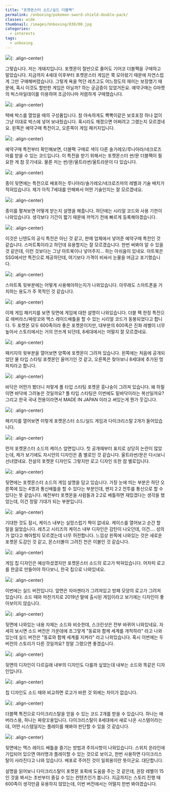 ```yaml
---
title: "포켓몬스터 소드/실드 더블팩"
permalink: /unboxing/pokemon-sword-shield-double-pack/
classes: wide
thumbnail: /images/Unboxing/030/00.jpg
categories:
  - interests
tags:
  - unboxing
---
```


![](/images/Unboxing/030/00.jpg){: .align-center}

그렇습니다. 저는 개돼지입니다. 포켓몬이 절반으로 줄어도 기어코 더블팩을 구매하고 말았습니다. 지금까지 4세대 이후부터 포켓몬스터 게임은 쭉 모아왔기 때문에 자연스럽게 그만 구매해버렸습니다. 그렇게 욕을 먹던 레츠고도 어느정도의 재미는 보장했기 때문에, 혹시 이것도 할만한 게임은 아닐까? 하는 궁금증이 있었거든요. 예약구매는 G마켓의 빅스마일데이를 이용하여 조금이나마 저렴하게 구매했습니다.

![](/images/Unboxing/030/01.jpg){: .align-center}

택배 박스를 열었을 때의 구성품입니다. 참 야속하게도 뽁뽁이같은 보호포장 하나 없이 그냥 이대로 박스에 넣어 보내줬습니다. 혹시라도 깨졌으면 어쩌려고 그랬는지 모르겠네요. 왼쪽은 예약구매 특전이고, 오른쪽이 게임 패키지입니다.

![](/images/Unboxing/030/02.jpg){: .align-center}

예약구매 특전부터 확인해보면, 더블팩 구매로 색이 다른 솔가레오/루나아라/네크로즈마를 받을 수 있는 코드입니다. 이 특전을 받기 위해서는 포켓몬스터 썬/문 더블팩이 필요한 게 참 웃기네요. 물론 저는 썬/문/울트라썬/울트라문이 다 있습니다.

![](/images/Unboxing/030/03.jpg){: .align-center}

종이 뒷면에는 특전으로 배포하는 루나아라/솔가레오/네크로즈마의 레벨과 기술 배치가 적혀있습니다. 제가 아직 7세대를 안해봐서 어떤 기술인지는 잘 모르겠네요.

![](/images/Unboxing/030/04.jpg){: .align-center}

종이를 펼쳐보면 어떻게 받는지 설명을 해줍니다. 하단에는 시리얼 코드와 사용 기한이 나와있습니다. 생각보다 기간이 짧기 때문에 까먹기 전에 빠르게 등록해야겠습니다.

![](/images/Unboxing/030/05.jpg){: .align-center}

이것은 닌텐도의 공식 특전은 아닌 것 같고, 판매 업체에서 넣어준 예약구매 특전인 것 같습니다. 스마트톡이라고 하던데 유용할지는 잘 모르겠습니다. 한번 써봐야 알 수 있을 것 같은데, 이런 것보다는 그냥 아트북이나 넣어주지... 하는 아쉬움이 있네요. 아트북은 SSG에서만 특전으로 제공하던데, 여기보다 가격이 비싸서 눈물을 머금고 포기했습니다.

![](/images/Unboxing/030/06.jpg){: .align-center}

스마트톡 뒷부분에는 어떻게 사용해야하는지가 나와있습니다. 아무래도 스마트폰을 거치하는 용도가 주 목적인 것 같습니다.

![](/images/Unboxing/030/07.jpg){: .align-center}

이제 게임 패키지를 보면 뒷면에 게임에 대한 설명이 나와있습니다. 더블 팩 한정 특전으로 애버라스/짜랑꼬와 맥스 레이드배틀을 할 수 있는 시리얼 코드가 동봉되었다고 합니다. 두 포켓몬 모두 600족이라 좋은 포켓몬이지만, 대부분의 600족은 진화 레벨이 너무 높아서 스토리에서는 거의 안쓰게 되던데, 8세대에서는 어떨지 잘 모르겠네요.

![](/images/Unboxing/030/08.jpg){: .align-center}

패키지의 윗부분을 열어보면 양쪽에 포켓몬이 그려져 있습니다. 왼쪽에는 처음에 공개되었던 물 타입 스타팅 포켓몬인 울머기인 것 같고, 오른쪽은 찾아보니 8세대에 추가된 멍파치라고 합니다.

![](/images/Unboxing/030/09.jpg){: .align-center}

바닥은 어떤가 봤더니 저렇게 풀 타입 스타팅 포켓몬 흥나숭이 그려져 있습니다. 왜 하필이면 바닥에 그려놓은 것일까요? 풀 타입 스타팅은 이번에도 밑바닥이라는 복선일까요? 그리고 한국 국내 전용이라면서 MADE IN JAPAN 이라고 써있는게 뭔가 웃깁니다.

![](/images/Unboxing/030/10.jpg){: .align-center}

패키지를 열어보면 이렇게 포켓몬스터 소드/실드 게임과 다이크리스탈 2개가 들어있습니다.

![](/images/Unboxing/030/11.jpg){: .align-center}

먼저 포켓몬스터 소드의 케이스 앞면입니다. 첫 공개때부터 표지로 상당히 논란이 많았는데, 제가 보기에도 자시안의 디자인은 좀 별로인 것 같습니다. 울트라썬/문은 다시보니 선녀였네요. 전설의 포켓몬 디자인도 그렇지만 로고 디자인 또한 참 별로입니다.

![](/images/Unboxing/030/12.jpg){: .align-center}

뒷면에는 포켓몬스터 소드의 게임 설명을 담고 있습니다. 가장 눈에 띄는 부분은 하단 오른쪽에 있는 4명과 통신배틀을 할 수 있다는 부분인데, 왠지 2:2 전투를 통신으로 할 수 있다는 뜻 같습니다. 예전부터 포켓몬을 사람들과 2:2로 배틀하면 재밌겠다는 생각을 했었는데, 이건 정말 기대가 되는 부분입니다.

![](/images/Unboxing/030/13.jpg){: .align-center}

기대한 것도 잠시, 케이스 내부는 실망스럽기 짝이 없네요. 케이스를 열어보고 순간 할 말을 잃었습니다. 레츠고 시리즈의 케이스 내부 디자인은 감탄이 나오던데, 이건.... 성의가 없다고 해야할지 모르겠는데 너무 허전합니다. 느낌상 왼쪽에 나와있는 것은 새로운 포켓몬 도감인 것 같고, 몬스터볼이 그려진 천은 이불인 것 같습니다.

![](/images/Unboxing/030/14.jpg){: .align-center}

게임 칩 디자인은 예상하셨겠지만 포켓몬스터 소드의 로고가 박혀있습니다. 어차피 로고를 한글로 만들어야 하다보니, 한국 칩으로 나와있네요.

![](/images/Unboxing/030/15.jpg){: .align-center}

이번에는 실드 버전입니다. 앞면은 자마젠타가 그려져있고 방패 모양의 로고가 그려져 있습니다. 소드 때와 마찬가지로 2019년 말에 출시된 게임이라고 보기에는 디자인이 좋아보이지 않습니다.

![](/images/Unboxing/030/16.jpg){: .align-center}

뒷면에 나와있는 내용 자체는 소드와 비슷한데, 스크린샷은 전부 바뀌어 나와있네요. 자세히 보시면 소드 버전은 가운데에 조그맣게 "동료와 함께 세계를 개척하라" 라고 나와있는데 실드 버전은 "동료와 함께 세계를 지켜라" 라고 나와있습니다. 혹시 이번에는 두 버전의 스토리가 다른 것일까요? 정말 그랬으면 좋겠습니다.

![](/images/Unboxing/030/17.jpg){: .align-center}

뒷면의 디자인이 다르길래 내부의 디자인도 다를까 싶었는데 내부는 소드와 똑같은 디자인입니다.

![](/images/Unboxing/030/18.jpg){: .align-center}

칩 디자인도 소드 때와 비교하면 로고가 바뀐 것 외에는 차이가 없습니다.

![](/images/Unboxing/030/19.jpg){: .align-center}

더블팩 특전으로 다이크리스탈을 얻을 수 있는 코드 2개를 받을 수 있습니다. 하나는 애버라스용, 하나는 짜랑꼬용입니다. 다이크리스탈이 8세대에서 새로 나온 시스템이라는데, 어떤 시스템일지는 플레이를 해봐야 판단할 수 있을 것 같습니다.

![](/images/Unboxing/030/20.jpg){: .align-center}

뒷면에는 맥스 레이드 배틀을 즐기는 방법과 주의사항이 나와있습니다. 스위치 온라인에 가입되어 있으면 여러명과 플레이할 수 있는 것으로 보이고, 한번 사용하면 다이크리스탈이 사라진다고 나와 있습니다. 배포로 주어진 것이 일회용이란 뜻이군요. 대단합니다.

설명을 읽어보니 다이크리스탈이 포켓몬 포획에 도움을 주는 것 같은데, 권장 레벨이 15인 것을 봐서는 초반부터 즐길 수 있는 컨텐츠인가 봅니다. 지금까지는 스토리 진행 때 600족이 생각만큼 유용하지 않았는데, 이번 버전에서는 어떨지 한번 봐야겠습니다.